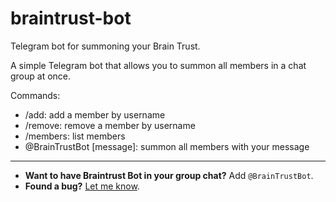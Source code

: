 # braintrust-bot
Telegram bot for summoning your Brain Trust.

A simple Telegram bot that allows you to summon all members in a chat group at once. 

Commands:
- /add: add a member by username
- /remove: remove a member by username
- /members: list members
- @BrainTrustBot [message]: summon all members with your message
----
- **Want to have Braintrust Bot in your group chat?** Add `@BrainTrustBot`.
- **Found a bug?** [Let me know](https://github.com/terabyte128/braintrust-bot/issues).

